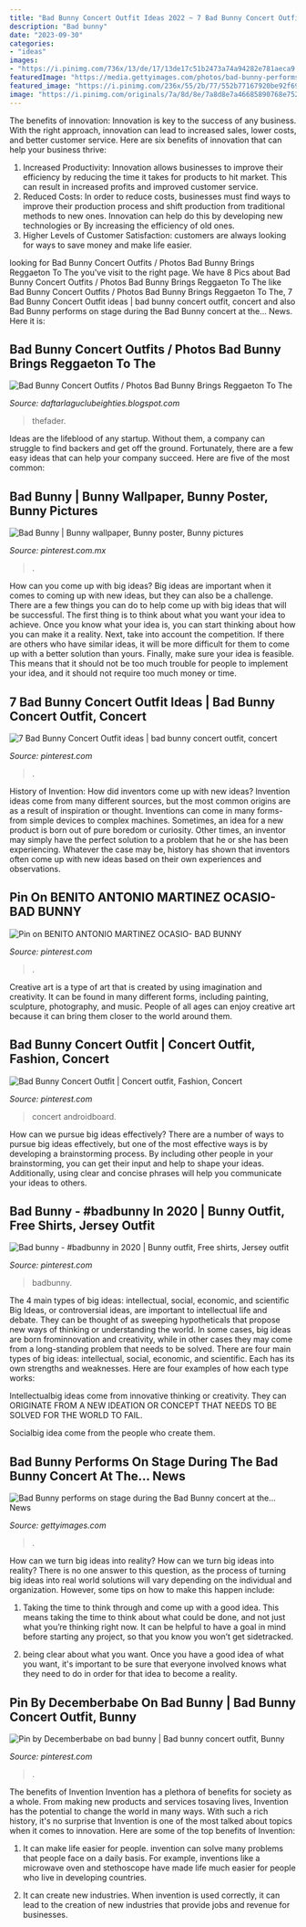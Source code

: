 ```yaml
---
title: "Bad Bunny Concert Outfit Ideas 2022 ~ 7 Bad Bunny Concert Outfit Ideas"
description: "Bad bunny"
date: "2023-09-30"
categories:
- "ideas"
images:
- "https://i.pinimg.com/736x/13/de/17/13de17c51b2473a74a94282e781aeca9.jpg"
featuredImage: "https://media.gettyimages.com/photos/bad-bunny-performs-on-stage-during-the-bad-bunny-concert-at-the-on-picture-id1130611450"
featured_image: "https://i.pinimg.com/236x/55/2b/77/552b77167920be92f69c767cf3945598.jpg"
image: "https://i.pinimg.com/originals/7a/8d/8e/7a8d8e7a46685890768e752509427ca4.jpg"
---
```



The benefits of innovation:
Innovation is key to the success of any business. With the right approach, innovation can lead to increased sales, lower costs, and better customer service. Here are six benefits of innovation that can help your business thrive: 
1. Increased Productivity: Innovation allows businesses to improve their efficiency by reducing the time it takes for products to hit market. This can result in increased profits and improved customer service. 
2. Reduced Costs: In order to reduce costs, businesses must find ways to improve their production process and shift production from traditional methods to new ones. Innovation can help do this by developing new technologies or By increasing the efficiency of old ones. 
3. Higher Levels of Customer Satisfaction: customers are always looking for ways to save money and make life easier.

	

		
looking for Bad Bunny Concert Outfits / Photos Bad Bunny Brings Reggaeton To The you've visit to the right page. We have 8 Pics about Bad Bunny Concert Outfits / Photos Bad Bunny Brings Reggaeton To The like Bad Bunny Concert Outfits / Photos Bad Bunny Brings Reggaeton To The, 7 Bad Bunny Concert Outfit ideas | bad bunny concert outfit, concert and also Bad Bunny performs on stage during the Bad Bunny concert at the... News. Here it is:
		
    
## Bad Bunny Concert Outfits / Photos Bad Bunny Brings Reggaeton To The

<img loading=lazy src="https://thefader-res.cloudinary.com/private_images/w_760,c_limit,f_auto,q_auto:best/BadBunnyFans_MaryKang_002_mgdzlt/bad-bunny-concert-street-style.jpg" onerror="this.onerror=null;this.src='https://tse3.mm.bing.net/th?id=OIP.unxC9-hfr3Vmc36wx1WSMAHaLH&amp;pid=15.1';" alt="Bad Bunny Concert Outfits / Photos Bad Bunny Brings Reggaeton To The">

_Source: daftarlaguclubeighties.blogspot.com_

>thefader. 

	

Ideas are the lifeblood of any startup. Without them, a company can struggle to find backers and get off the ground. Fortunately, there are a few easy ideas that can help your company succeed. Here are five of the most common: 

    
## Bad Bunny | Bunny Wallpaper, Bunny Poster, Bunny Pictures

<img loading=lazy src="https://i.pinimg.com/736x/13/de/17/13de17c51b2473a74a94282e781aeca9.jpg" onerror="this.onerror=null;this.src='https://tse3.mm.bing.net/th?id=OIP.-ttxBLbJJibg_5p20SBKlwHaJQ&amp;pid=15.1';" alt="Bad Bunny | Bunny wallpaper, Bunny poster, Bunny pictures">

_Source: pinterest.com.mx_

>. 

	

How can you come up with big ideas?
Big ideas are important when it comes to coming up with new ideas, but they can also be a challenge. There are a few things you can do to help come up with big ideas that will be successful. The first thing is to think about what you want your idea to achieve. Once you know what your idea is, you can start thinking about how you can make it a reality. Next, take into account the competition. If there are others who have similar ideas, it will be more difficult for them to come up with a better solution than yours. Finally, make sure your idea is feasible. This means that it should not be too much trouble for people to implement your idea, and it should not require too much money or time.

    
## 7 Bad Bunny Concert Outfit Ideas | Bad Bunny Concert Outfit, Concert

<img loading=lazy src="https://i.pinimg.com/236x/55/2b/77/552b77167920be92f69c767cf3945598.jpg" onerror="this.onerror=null;this.src='https://tse2.mm.bing.net/th?id=OIP.8LyBHMmgTguGI8N_S1Tp4wAAAA&amp;pid=15.1';" alt="7 Bad Bunny Concert Outfit ideas | bad bunny concert outfit, concert">

_Source: pinterest.com_

>. 

	

History of Invention: How did inventors come up with new ideas?
Invention ideas come from many different sources, but the most common origins are as a result of inspiration or thought. Inventions can come in many forms- from simple devices to complex machines. Sometimes, an idea for a new product is born out of pure boredom or curiosity. Other times, an inventor may simply have the perfect solution to a problem that he or she has been experiencing. Whatever the case may be, history has shown that inventors often come up with new ideas based on their own experiences and observations.

    
## Pin On BENITO ANTONIO MARTINEZ OCASIO- BAD BUNNY

<img loading=lazy src="https://i.pinimg.com/originals/7a/8d/8e/7a8d8e7a46685890768e752509427ca4.jpg" onerror="this.onerror=null;this.src='https://tse1.mm.bing.net/th?id=OIP.f66d5rg91GH9kbGS-adrowAAAA&amp;pid=15.1';" alt="Pin on BENITO ANTONIO MARTINEZ OCASIO- BAD BUNNY">

_Source: pinterest.com_

>. 

	

Creative art is a type of art that is created by using imagination and creativity. It can be found in many different forms, including painting, sculpture, photography, and music. People of all ages can enjoy creative art because it can bring them closer to the world around them.

    
## Bad Bunny Concert Outfit | Concert Outfit, Fashion, Concert

<img loading=lazy src="https://i.pinimg.com/originals/6c/5a/d3/6c5ad33a16a437ac76a1a56f76150500.jpg" onerror="this.onerror=null;this.src='https://tse4.mm.bing.net/th?id=OIP.tdLvy3Pts3Qhi-I6pkc72gHaHa&amp;pid=15.1';" alt="Bad Bunny Concert Outfit | Concert outfit, Fashion, Concert">

_Source: pinterest.com_

>concert androidboard. 

	

How can we pursue big ideas effectively?
There are a number of ways to pursue big ideas effectively, but one of the most effective ways is by developing a brainstorming process. By including other people in your brainstorming, you can get their input and help to shape your ideas. Additionally, using clear and concise phrases will help you communicate your ideas to others.

    
## Bad Bunny - #badbunny In 2020 | Bunny Outfit, Free Shirts, Jersey Outfit

<img loading=lazy src="https://i.pinimg.com/originals/31/8c/1f/318c1f84f685f21de73f24f53689b26b.jpg" onerror="this.onerror=null;this.src='https://tse3.mm.bing.net/th?id=OIP.y7L_KdVkcJJWJ6tF0mxjRwHaJQ&amp;pid=15.1';" alt="Bad bunny - #badbunny in 2020 | Bunny outfit, Free shirts, Jersey outfit">

_Source: pinterest.com_

>badbunny. 

	

The 4 main types of big ideas: intellectual, social, economic, and scientific
Big Ideas, or controversial ideas, are important to intellectual life and debate. They can be thought of as sweeping hypotheticals that propose new ways of thinking or understanding the world. In some cases, big ideas are born frominnovation and creativity, while in other cases they may come from a long-standing problem that needs to be solved.
There are four main types of big ideas: intellectual, social, economic, and scientific. Each has its own strengths and weaknesses. Here are four examples of how each type works:

 Intellectualbig ideas come from innovative thinking or creativity. They can ORIGINATE FROM A NEW IDEATION OR CONCEPT THAT NEEDS TO BE SOLVED FOR THE WORLD TO FAIL. 

Socialbig idea come from the people who create them.

    
## Bad Bunny Performs On Stage During The Bad Bunny Concert At The... News

<img loading=lazy src="https://media.gettyimages.com/photos/bad-bunny-performs-on-stage-during-the-bad-bunny-concert-at-the-on-picture-id1130611450" onerror="this.onerror=null;this.src='https://tse3.mm.bing.net/th?id=OIP.gxk4ZedwLKhCql8acf0Y2gHaKC&amp;pid=15.1';" alt="Bad Bunny performs on stage during the Bad Bunny concert at the... News">

_Source: gettyimages.com_

>. 

	

How can we turn big ideas into reality?
How can we turn big ideas into reality? There is no one answer to this question, as the process of turning big ideas into real world solutions will vary depending on the individual and organization. However, some tips on how to make this happen include:
1) Taking the time to think through and come up with a good idea. This means taking the time to think about what could be done, and not just what you’re thinking right now. It can be helpful to have a goal in mind before starting any project, so that you know you won’t get sidetracked.

2) being clear about what you want. Once you have a good idea of what you want, it's important to be sure that everyone involved knows what they need to do in order for that idea to become a reality.

    
## Pin By Decemberbabe On Bad Bunny | Bad Bunny Concert Outfit, Bunny

<img loading=lazy src="https://i.pinimg.com/736x/04/33/5c/04335c6c5e00635fb59124cf5005d506.jpg" onerror="this.onerror=null;this.src='https://tse4.mm.bing.net/th?id=OIP.hSn7ndCaZMpn_U9e6gMR8QHaNL&amp;pid=15.1';" alt="Pin by Decemberbabe on bad bunny | Bad bunny concert outfit, Bunny">

_Source: pinterest.com_

>. 

	

The benefits of Invention
Invention has a plethora of benefits for society as a whole. From making new products and services tosaving lives, Invention has the potential to change the world in many ways. With such a rich history, it's no surprise that Invention is one of the most talked about topics when it comes to innovation. Here are some of the top benefits of Invention: 
1. It can make life easier for people. invention can solve many problems that people face on a daily basis. For example, inventions like a microwave oven and stethoscope have made life much easier for people who live in developing countries.

2. It can create new industries. When invention is used correctly, it can lead to the creation of new industries that provide jobs and revenue for businesses.

